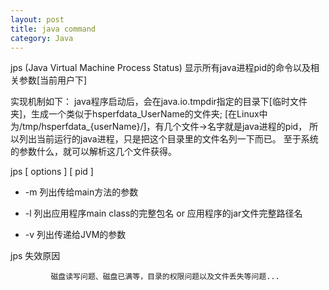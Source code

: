 ```yaml
---
layout: post
title: java command
category: Java
---
```

jps (Java Virtual Machine Process Status) 显示所有java进程pid的命令以及相关参数[当前用户下]

实现机制如下：
java程序启动后，会在java.io.tmpdir指定的目录下[临时文件夹]，生成一个类似于hsperfdata_UserName的文件夹;
[在Linux中为/tmp/hsperfdata_{userName}/]，有几个文件->名字就是java进程的pid，
所以列出当前运行的java进程，只是把这个目录里的文件名列一下而已。 至于系统的参数什么，就可以解析这几个文件获得。


jps [ options ] [ pid ]

* -m 列出传给main方法的参数

* -l 列出应用程序main class的完整包名 or 应用程序的jar文件完整路径名

* -v 列出传递给JVM的参数


jps 失效原因
            
             磁盘读写问题、磁盘已满等，目录的权限问题以及文件丢失等问题...
